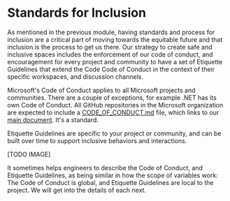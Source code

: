 # Standards for Inclusion

As mentioned in the previous module, having standards and process for inclusion are a critical part of moving towards the equitable future and that inclusion is the process to get us there. Our strategy to create safe and inclusive spaces includes the enforcement of our code of conduct, and encouragement for every project and community to have a set of Etiquette Guidelines that extend the Code Code of Conduct in the context of their specific workspaces, and discussion channels. 

Microsoft's Code of Conduct applies to all Microsoft projects and communities.  There are a couple of exceptions, for example .NET has its own Code of Conduct.   All GitHub repositories in the Microsoft organization are expected to include a [CODE_OF_CONDUCT.md](../CODE_OF_CONDUCT.md) file, which links to our [main document](https://opensource.microsoft.com/codeofconduct/). It's a standard.

Etiquette Guidelines are specific to your project or community, and can be built over time to support inclusive behaviors and interactions. 

[TODO IMAGE]

It sometimes helps engineers to describe the Code of Conduct, and Etiquette Guidelines, as being similar in how the scope of variables work: The Code of Conduct is global, and Etiquette Guidelines are local to the project.   We will get into the details of each next.